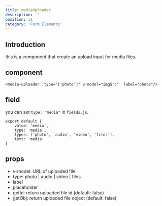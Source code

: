 ```yaml
---
title: mediaUploader
description: ''
position: 11
category: 'Form Elements'
---
```


## Introduction
this is a component that create an upload input for media files.

## component
```vue
<media-uploader :type="['photo']" v-model="imgSrc"  label="photo"/>
```

## field
you can set ```type: "media"``` in ```fields.js```.

```js[fields.js]
export default {
    value: 'media',
    type: 'media',
    types: ['photo', 'audio', 'video', 'files'],
    text: 'media'
}
```

## props
- v-model: URL of uploaded file
- type: photo | audio | video | files
- label
- placeholder
- getId: return uploaded file id (default: false)
- getObj: return uploaded file object (default: false)